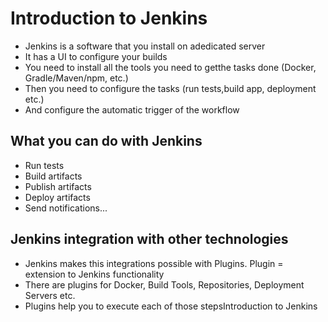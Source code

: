 # Introduction to Jenkins

* Jenkins is a software that you install on adedicated server
* It has a UI to configure your builds
* You need to install all the tools you need to getthe tasks done (Docker, Gradle/Maven/npm, etc.)
* Then you need to configure the tasks (run tests,build app, deployment etc.)
* And configure the automatic trigger of the workflow

## What you can do with Jenkins

* Run tests
* Build artifacts
* Publish artifacts
* Deploy artifacts
* Send notifications...

## Jenkins integration with other technologies
* Jenkins makes this integrations possible with Plugins. Plugin = extension to Jenkins functionality
* There are plugins for Docker, Build Tools, Repositories, Deployment Servers etc.
* Plugins help you to execute each of those stepsIntroduction to Jenkins 
